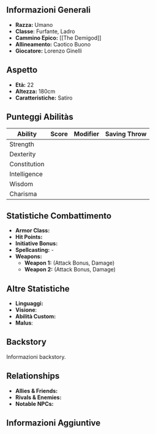 ## Informazioni Generali
- **Razza:** Umano
- **Classe**: Furfante, Ladro
- **Cammino Epico:** [[The Demigod]]
- **Allineamento:** Caotico Buono
- **Giocatore:** Lorenzo Ginelli

## Aspetto
- **Età:** 22
- **Altezza:** 180cm
- **Caratteristiche:** Satiro

## Punteggi Abilitàs
| Ability      | Score | Modifier | Saving Throw |
| ------------ | :---: | :------: | :----------: |
| Strength     |       |          |              |
| Dexterity    |       |          |              |
| Constitution |       |          |              |
| Intelligence |       |          |              |
| Wisdom       |       |          |              |
| Charisma     |       |          |              |

## Statistiche Combattimento
- **Armor Class:** 
- **Hit Points:** 
- **Initiative Bonus:** 
- **Spellcasting:** -
- **Weapons:**
  - **Weapon 1:** (Attack Bonus, Damage)
  - **Weapon 2:** (Attack Bonus, Damage)

## Altre Statistiche
- **Linguaggi:** 
- **Visione**:
- **Abilità Custom:**
- **Malus**: 

## Backstory
Informazioni backstory.

## Relationships
- **Allies & Friends:** 
- **Rivals & Enemies:** 
- **Notable NPCs:** 

## Informazioni Aggiuntive
